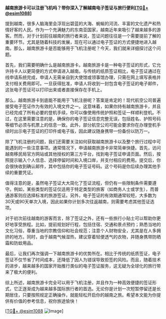 **越南旅游卡可以注册飞机吗？带你深入了解越南电子签证与旅行便利[[TG💪+ @esim1088](https://t.me/s/esim1088)]**

提到越南，很多人脑海里会浮现出碧蓝的大海、蜿蜒的河流、丰富的文化遗产和热情好客的人民。作为一个充满魅力的东南亚国家，越南近年来吸引了越来越多的游客。然而，对于计划前往越南的旅行者来说，签证问题往往是一个需要提前了解的重要环节。尤其是随着科技的发展，现在可以通过电子签证的方式便捷地进入越南。那么，越南旅游卡是否能够用于飞机注册呢？今天，我们就来详细探讨这个问题。

首先，我们需要明确什么是越南旅游卡。越南旅游卡是一种电子签证的形式，它允许持卡人以更简便的方式申请进入越南。与传统的纸质签证相比，电子签证通过在线申请系统完成，申请人无需亲自到大使馆或领事馆办理，只需在网上填写表格并支付相关费用即可。一旦获得批准，申请人将收到一封包含电子签证的电子邮件，这张电子签证可以打印出来或者直接保存在手机上。

那么，越南旅游卡到底能不能用于飞机注册呢？答案是肯定的！现代航空公司普遍接受电子签证作为有效的入境文件之一。这意味着，如果你持有越南旅游卡，并且已经完成了所有必要的登机手续，你可以像使用传统护照和签证一样顺利登机。不过，在这里需要注意的是，确保你的电子签证信息完整无误，包括姓名、护照号码等细节必须与机票上的信息一致。此外，部分航空公司可能会要求你在办理登机手续时出示电子签证的打印件或电子版，因此建议随身携带一份备份以防万一。

除了飞机注册的问题，我们还需要关注如何获取越南旅游卡以及整个旅行过程中可能遇到的一些注意事项。通常情况下，申请越南旅游卡非常简单快捷。首先，访问越南移民局官方网站或其他授权的第三方平台，找到电子签证申请页面。然后，按照提示输入个人信息、选择停留时间和入境口岸，并支付相应的费用。提交后，你会很快收到确认邮件，其中包括你的电子签证号码。这个号码是你后续办理其他手续的重要凭证。

值得注意的是，虽然电子签证大大简化了签证流程，但仍有一些限制条件需要遵守。例如，某些类型的签证仅适用于特定类型的旅客（如商务人士或学生），而普通游客则应选择标准的旅游签证。另外，电子签证的有效期通常较短，大多数为30天或90天单次入境，因此如果你计划多次往返越南，则需要考虑其他签证选项。

对于初次前往越南的游客而言，除了签证之外，还有一些旅行小贴士可以帮助你更好地享受旅程。比如，提前规划好行程，包括住宿、交通和景点预约；熟悉当地的文化习俗，尊重当地的宗教信仰和社会规范；注意个人财物安全，尤其是在人多拥挤的地方。同时，由于越南气候湿热，建议穿着轻便透气的衣物，并随身携带防晒霜和防蚊用品。

最后，让我们再次强调一下越南旅游卡的优势所在。相比于传统的纸质签证，电子签证不仅节省了时间成本，还降低了因人为错误导致拒签的风险。而且，随着技术的进步，越来越多的国家开始推行类似的电子签证服务，这无疑为全球化的旅行带来了极大的便利。

综上所述，越南旅游卡完全可以用于飞机注册，并且作为一种高效便捷的签证形式，它正逐渐成为越来越多国际旅行者的首选。无论你是计划一次短暂停留还是长期居住，只要按照规定正确操作，就能轻松开启你的越南之旅。希望本文能为你提供有价值的参考信息，祝你旅途愉快！

[[TG💪+ @esim1088](https://t.me/s/esim1088) ![Image](https://i.postimg.cc/4NQfJmqS/Snipaste-2025-05-13-00-14-12.png)]